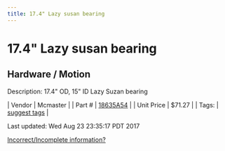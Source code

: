 ```yaml
---
title: 17.4" Lazy susan bearing
---
```


# 17.4" Lazy susan bearing
## Hardware / Motion
Description: 	17.4" OD, 15" ID Lazy Suzan bearing 

| Vendor | Mcmaster | 
| Part # | [18635A54](https://www.mcmaster.com/#18635A54) | 
| Unit Price | $71.27 | 
| Tags: | [suggest tags](https://docs.google.com/forms/d/e/1FAIpQLSeWyY8v3RgOty-MyWmh9U0iivNYN_molChYyS-0U-o-kOAv_g/viewform) | 

Last updated: Wed Aug 23 23:35:17 PDT 2017

 [Incorrect/Incomplete information?](https://docs.google.com/forms/d/e/1FAIpQLSeWyY8v3RgOty-MyWmh9U0iivNYN_molChYyS-0U-o-kOAv_g/viewform)